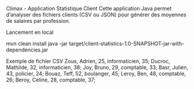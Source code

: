 Climax - Application Statistique Client
Cette application Java permet d’analyser des fichiers clients (CSV ou JSON) pour générer des moyennes de salaires par profession.

Lancement en local

mvn clean install
java -jar target/client-statistics-1.0-SNAPSHOT-jar-with-dependencies.jar



Exemple de fichier CSV
Zous, Adrien, 25, informaticien, 35;
Ducroc, Mathilde, 32, informaticien, 38;
Joy, Bruno, 29, comptable, 33;
Basr, Julien, 43, policier, 24;
Bouaz, Teff, 52, boulanger, 45;
Leroy, Ben, 48, comptable, 26;
Beroy, Celine, 28, comptable, 37;